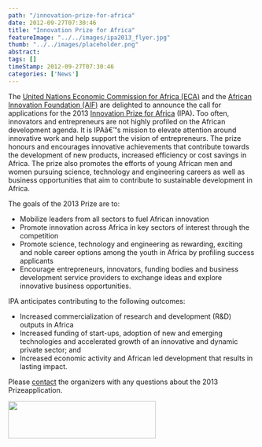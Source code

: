 ```yaml
---
path: "/innovation-prize-for-africa" 
date: 2012-09-27T07:30:46 
title: "Innovation Prize for Africa" 
featureImage: "../../images/ipa2013_flyer.jpg"
thumb: "../../images/placeholder.png" 
abstract:  
tags: [] 
timeStamp: 2012-09-27T07:30:46 
categories: ['News'] 
---
```


<p>The <a href="http://new.uneca.org/" target="_blank">United Nations Economic Commission for Africa (ECA)</a> and the <a href="http://www.africaninnovationfoundation.org/" target="_blank">African Innovation Foundation (AIF)</a> are delighted to announce the call for applications for the 2013 <a href="http://innovationprizeforafrica.org/">Innovation Prize for Africa</a> (IPA)<strong>.</strong><strong> </strong>Too often, innovators and entrepreneurs are not highly profiled on the African development agenda. It is IPAâ€™s mission to elevate attention around innovative work and help support the vision of entrepreneurs. The prize honours and encourages innovative achievements that contribute towards the development of new products, increased efficiency or cost savings in Africa. The prize also promotes the efforts of young African men and women pursuing science, technology and engineering careers as well as business opportunities that aim to contribute to sustainable development in Africa.</p>
<p>The goals of the 2013 Prize are to:</p>
<ul>
<li>Mobilize leaders from all sectors to fuel African innovation</li>
<li>Promote innovation across Africa in key sectors of interest through the competition</li>
<li>Promote science, technology and engineering as rewarding, exciting and noble career options among the youth in Africa by profiling success applicants</li>
<li>Encourage entrepreneurs, innovators, funding bodies and business development service providers to exchange ideas and explore innovative business opportunities.</li>
</ul>
<p>IPA anticipates contributing to the following outcomes:</p>
<ul>
<li>Increased commercialization of research and development (R&amp;D) outputs in Africa</li>
<li>Increased funding of start-ups, adoption of new and emerging technologies and accelerated growth of an innovative and dynamic private sector; and</li>
<li>Increased economic activity and African led development that results in lasting impact.</li>
</ul>
<p>Please <a href="http://innovationprizeforafrica.org/contact-us.asp">contact</a> the organizers with any questions about the 2013 Prizeapplication.</p>
<p><img class="aligncenter size-medium wp-image-658" title="ipa2013_flyer" src="http://mlab/wp-content/uploads/2012/09/ipa2013_flyer-300x76.jpg" alt="" width="300" height="76" srcset="https://mlab.co.za/wp-content/uploads/2012/09/ipa2013_flyer-300x76.jpg 300w, https://mlab.co.za/wp-content/uploads/2012/09/ipa2013_flyer.jpg 538w" sizes="(max-width: 300px) 100vw, 300px" /></p>
